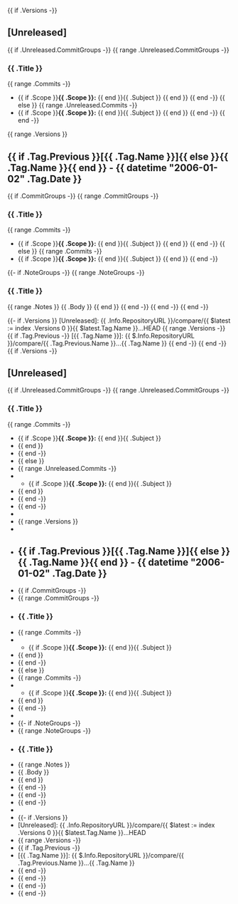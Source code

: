 {{ if .Versions -}}
<a name="unreleased"></a>
## [Unreleased]
{{ if .Unreleased.CommitGroups -}}
{{ range .Unreleased.CommitGroups -}}
### {{ .Title }}
{{ range .Commits -}}
- {{ if .Scope }}**{{ .Scope }}:** {{ end }}{{ .Subject }}
{{ end }}
{{ end -}}
{{ else }}
{{ range .Unreleased.Commits -}}
- {{ if .Scope }}**{{ .Scope }}:** {{ end }}{{ .Subject }}
{{ end }}
{{ end -}}
{{ end -}}

{{ range .Versions }}
<a name="{{ .Tag.Name }}"></a>
## {{ if .Tag.Previous }}[{{ .Tag.Name }}]{{ else }}{{ .Tag.Name }}{{ end }} - {{ datetime "2006-01-02" .Tag.Date }}
{{ if .CommitGroups -}}
{{ range .CommitGroups -}}
### {{ .Title }}
{{ range .Commits -}}
- {{ if .Scope }}**{{ .Scope }}:** {{ end }}{{ .Subject }}
{{ end }}
{{ end -}}
{{ else }}
{{ range .Commits -}}
- {{ if .Scope }}**{{ .Scope }}:** {{ end }}{{ .Subject }}
{{ end }}
{{ end -}}

{{- if .NoteGroups -}}
{{ range .NoteGroups -}}
### {{ .Title }}
{{ range .Notes }}
{{ .Body }}
{{ end }}
{{ end -}}
{{ end -}}
{{ end -}}

{{- if .Versions }}
[Unreleased]: {{ .Info.RepositoryURL }}/compare/{{ $latest := index .Versions 0 }}{{ $latest.Tag.Name }}...HEAD
{{ range .Versions -}}
{{ if .Tag.Previous -}}
[{{ .Tag.Name }}]: {{ $.Info.RepositoryURL }}/compare/{{ .Tag.Previous.Name }}...{{ .Tag.Name }}
{{ end -}}
{{ end -}}
{{ if .Versions -}}
<a name="unreleased"></a>
## [Unreleased]
{{ if .Unreleased.CommitGroups -}}
{{ range .Unreleased.CommitGroups -}}
### {{ .Title }}
{{ range .Commits -}}
- {{ if .Scope }}**{{ .Scope }}:** {{ end }}{{ .Subject }}
- {{ end }}
- {{ end -}}
- {{ else }}
- {{ range .Unreleased.Commits -}}
- - {{ if .Scope }}**{{ .Scope }}:** {{ end }}{{ .Subject }}
- {{ end }}
- {{ end -}}
- {{ end -}}
-
- {{ range .Versions }}
- <a name="{{ .Tag.Name }}"></a>
- ## {{ if .Tag.Previous }}[{{ .Tag.Name }}]{{ else }}{{ .Tag.Name }}{{ end }} - {{ datetime "2006-01-02" .Tag.Date }}
- {{ if .CommitGroups -}}
- {{ range .CommitGroups -}}
- ### {{ .Title }}
- {{ range .Commits -}}
- - {{ if .Scope }}**{{ .Scope }}:** {{ end }}{{ .Subject }}
- {{ end }}
- {{ end -}}
- {{ else }}
- {{ range .Commits -}}
- - {{ if .Scope }}**{{ .Scope }}:** {{ end }}{{ .Subject }}
- {{ end }}
- {{ end -}}
-
- {{- if .NoteGroups -}}
- {{ range .NoteGroups -}}
- ### {{ .Title }}
- {{ range .Notes }}
- {{ .Body }}
- {{ end }}
- {{ end -}}
- {{ end -}}
- {{ end -}}
-
- {{- if .Versions }}
- [Unreleased]: {{ .Info.RepositoryURL }}/compare/{{ $latest := index .Versions 0 }}{{ $latest.Tag.Name }}...HEAD
- {{ range .Versions -}}
- {{ if .Tag.Previous -}}
- [{{ .Tag.Name }}]: {{ $.Info.RepositoryURL }}/compare/{{ .Tag.Previous.Name }}...{{ .Tag.Name }}
- {{ end -}}
- {{ end -}}
- {{ end -}}
- {{ end -}}


